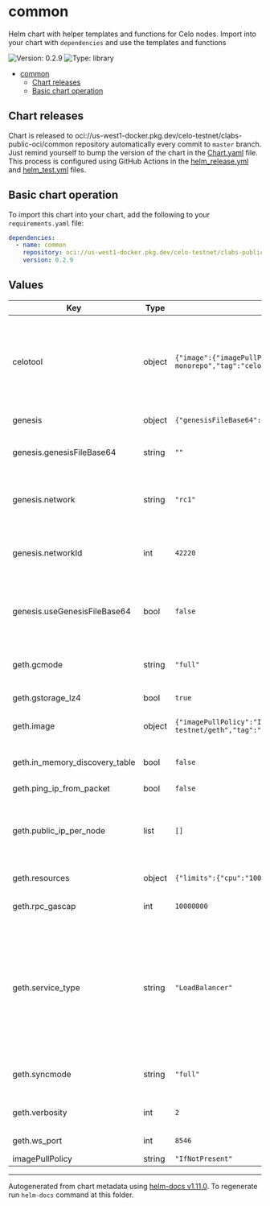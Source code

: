 # common

Helm chart with helper templates and functions for Celo nodes. Import into your chart with `dependencies` and use the templates and functions

![Version: 0.2.9](https://img.shields.io/badge/Version-0.2.9-informational?style=flat-square) ![Type: library](https://img.shields.io/badge/Type-library-informational?style=flat-square)

- [common](#common)
  - [Chart releases](#chart-releases)
  - [Basic chart operation](#basic-chart-operation)

## Chart releases

Chart is released to oci://us-west1-docker.pkg.dev/celo-testnet/clabs-public-oci/common repository automatically every commit to `master` branch.
Just remind yourself to bump the version of the chart in the [Chart.yaml](./Chart.yaml) file.
This process is configured using GitHub Actions in the [helm_release.yml](../../.github/workflows/helm_release.yml)
and [helm_test.yml](../../.github/workflows/helm_test.yml) files.

## Basic chart operation

To import this chart into your chart, add the following to your `requirements.yaml` file:

```yaml
dependencies:
  - name: common
    repository: oci://us-west1-docker.pkg.dev/celo-testnet/clabs-public-oci
    version: 0.2.9
```

## Values

| Key | Type | Default | Description |
|-----|------|---------|-------------|
| celotool | object | `{"image":{"imagePullPolicy":"IfNotPresent","repository":"gcr.io/celo-testnet/celo-monorepo","tag":"celotool-dc5e5dfa07231a4ff4664816a95eae606293eae9"}}` | Celotool image. This image is used to derivate the private keys from the mnemonic. This is just internally used by cLabs and not required to be used for running nodes |
| genesis | object | `{"genesisFileBase64":"","network":"rc1","networkId":42220,"useGenesisFileBase64":false}` | Blockchain genesis configuration |
| genesis.genesisFileBase64 | string | `""` | Base64 encoded genesis file if `useGenesisFileBase64` is set to true |
| genesis.network | string | `"rc1"` | Network name. Valid values are mainnet, rc1 (both for mainnet), baklava or afajores |
| genesis.networkId | int | `42220` | Network ID for custom testnet. Not used in case of mainnet, baklava or alfajores |
| genesis.useGenesisFileBase64 | bool | `false` | Use a custom genesis shared as part of a configmap. Used for custom networks with small genesis files |
| geth.gcmode | string | `"full"` | Blockchain garbage collection mode. Valid values are: full and archive |
| geth.gstorage_lz4 | bool | `true` | Use lz4 backups for chain (if enabled) |
| geth.image | object | `{"imagePullPolicy":"IfNotPresent","repository":"us.gcr.io/celo-testnet/geth","tag":"1b40b25d315bfcd792138e288ea61351d6c44d09"}` | Image for the celo-blockchain statefulset |
| geth.in_memory_discovery_table | bool | `false` | Enable blockchain option `--use-in-memory-discovery-table` |
| geth.ping_ip_from_packet | bool | `false` |  |
| geth.public_ip_per_node | list | `[]` | Array with 'public' ip addresses used for `nat=extip:<ip>` option. Replica 0 will use the first ip, replica 1 the second, etc. |
| geth.resources | object | `{"limits":{"cpu":"1000m","memory":"512Mi"},"requests":{"cpu":"500m","memory":"256Mi"}}` | Resources for `geth` container |
| geth.rpc_gascap | int | `10000000` | Gas cap that can be used in eth_call/estimateGas |
| geth.service_type | string | `"LoadBalancer"` | Type of the LoadBalancer for the service attached to each replica. Each replica of the statefulset will have a service of this type. If type is `LoadBalancer`, it will be created with the `public_ip_per_node` as the `loadBalancerIP` |
| geth.syncmode | string | `"full"` | Blockchain sync mode. Valid values are: full, lightest, light and fast |
| geth.verbosity | int | `2` | Loggin verbosity. Valid values are: 0-5. 0 is the least verbose |
| geth.ws_port | int | `8546` | WS-RPC server listening port |
| imagePullPolicy | string | `"IfNotPresent"` |  |

----------------------------------------------
Autogenerated from chart metadata using [helm-docs v1.11.0](https://github.com/norwoodj/helm-docs/releases/v1.11.0). To regenerate run `helm-docs` command at this folder.
